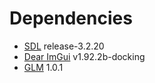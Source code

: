 # Dependencies

- [SDL](https://github.com/libsdl-org/SDL/tree/release-3.2.20#) release-3.2.20
- [Dear ImGui](https://github.com/ocornut/imgui/tree/v1.92.2b-docking) v1.92.2b-docking
- [GLM](https://github.com/g-truc/glm/tree/1.0.1) 1.0.1

